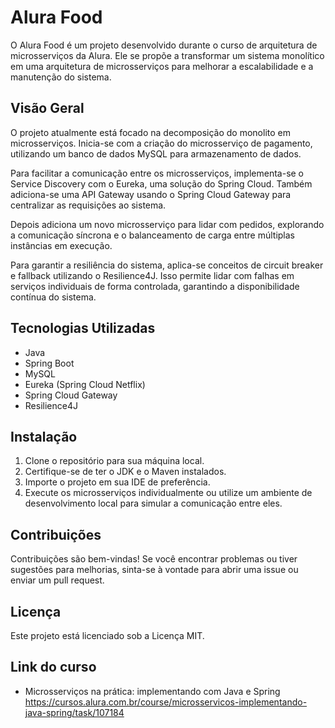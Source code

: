 # Alura Food

O Alura Food é um projeto desenvolvido durante o curso de arquitetura de microsserviços da Alura.
Ele se propõe a transformar um sistema monolítico em uma arquitetura de microsserviços para melhorar a escalabilidade e a manutenção do sistema.

## Visão Geral 

O projeto atualmente está focado na decomposição do monolito em microsserviços. Inicia-se com a criação do microsserviço de pagamento, utilizando um banco de dados MySQL para armazenamento de dados.

Para facilitar a comunicação entre os microsserviços, implementa-se o Service Discovery com o Eureka, uma solução do Spring Cloud. Também adiciona-se uma API Gateway usando o Spring Cloud Gateway para centralizar as requisições ao sistema.

Depois adiciona um novo microsserviço para lidar com pedidos, explorando a comunicação síncrona e o balanceamento de carga entre múltiplas instâncias em execução.

Para garantir a resiliência do sistema, aplica-se conceitos de circuit breaker e fallback utilizando o Resilience4J. Isso  permite lidar com falhas em serviços individuais de forma controlada, garantindo a disponibilidade contínua do sistema.

## Tecnologias Utilizadas

- Java
- Spring Boot
- MySQL
- Eureka (Spring Cloud Netflix)
- Spring Cloud Gateway
- Resilience4J


## Instalação

1. Clone o repositório para sua máquina local.
2. Certifique-se de ter o JDK e o Maven instalados.
3. Importe o projeto em sua IDE de preferência.
4. Execute os microsserviços individualmente ou utilize um ambiente de desenvolvimento local para simular a comunicação entre eles.

## Contribuições
Contribuições são bem-vindas! Se você encontrar problemas ou tiver sugestões para melhorias, sinta-se à vontade para abrir uma issue ou enviar um pull request.

##  Licença
Este projeto está licenciado sob a Licença MIT.

## Link do curso 

- Microsserviços na prática: implementando com Java e Spring
https://cursos.alura.com.br/course/microsservicos-implementando-java-spring/task/107184
 
 
